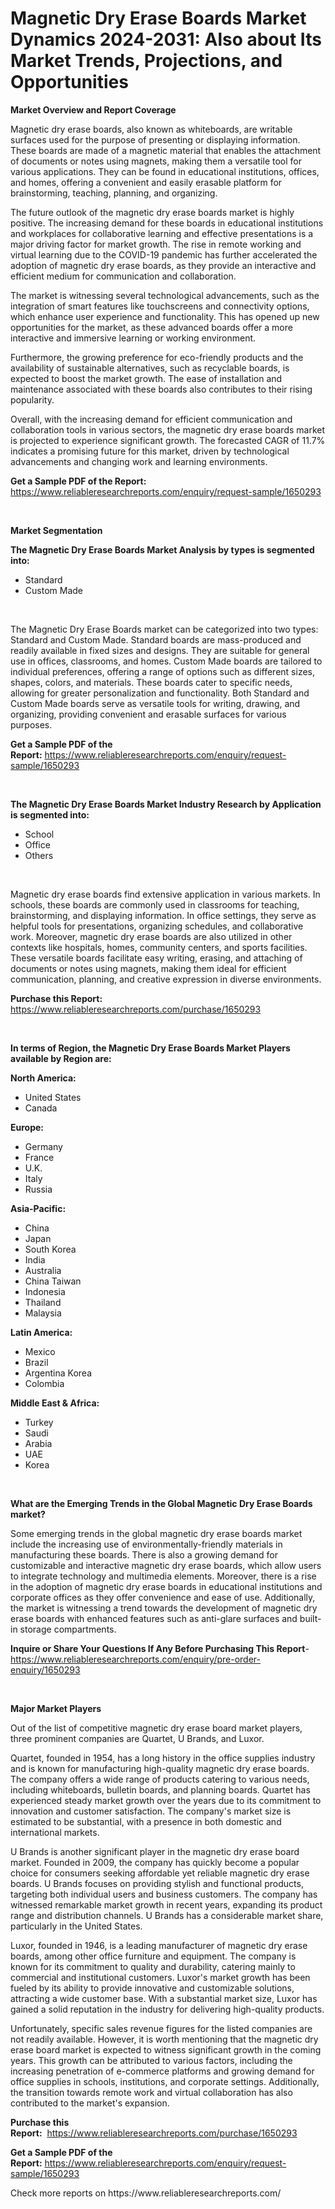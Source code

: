 <p><h1>Magnetic Dry Erase Boards Market Dynamics 2024-2031: Also about Its Market Trends, Projections, and Opportunities</h1></p><p><strong>Market Overview and Report Coverage</strong></p>
<p><p>Magnetic dry erase boards, also known as whiteboards, are writable surfaces used for the purpose of presenting or displaying information. These boards are made of a magnetic material that enables the attachment of documents or notes using magnets, making them a versatile tool for various applications. They can be found in educational institutions, offices, and homes, offering a convenient and easily erasable platform for brainstorming, teaching, planning, and organizing.</p><p>The future outlook of the magnetic dry erase boards market is highly positive. The increasing demand for these boards in educational institutions and workplaces for collaborative learning and effective presentations is a major driving factor for market growth. The rise in remote working and virtual learning due to the COVID-19 pandemic has further accelerated the adoption of magnetic dry erase boards, as they provide an interactive and efficient medium for communication and collaboration.</p><p>The market is witnessing several technological advancements, such as the integration of smart features like touchscreens and connectivity options, which enhance user experience and functionality. This has opened up new opportunities for the market, as these advanced boards offer a more interactive and immersive learning or working environment.</p><p>Furthermore, the growing preference for eco-friendly products and the availability of sustainable alternatives, such as recyclable boards, is expected to boost the market growth. The ease of installation and maintenance associated with these boards also contributes to their rising popularity.</p><p>Overall, with the increasing demand for efficient communication and collaboration tools in various sectors, the magnetic dry erase boards market is projected to experience significant growth. The forecasted CAGR of 11.7% indicates a promising future for this market, driven by technological advancements and changing work and learning environments.</p></p>
<p><strong>Get a Sample PDF of the Report:</strong> <a href="https://www.reliableresearchreports.com/enquiry/request-sample/1650293">https://www.reliableresearchreports.com/enquiry/request-sample/1650293</a></p>
<p>&nbsp;</p>
<p><strong>Market Segmentation</strong></p>
<p><strong>The Magnetic Dry Erase Boards Market Analysis by types is segmented into:</strong></p>
<p><ul><li>Standard</li><li>Custom Made</li></ul></p>
<p>&nbsp;</p>
<p><p>The Magnetic Dry Erase Boards market can be categorized into two types: Standard and Custom Made. Standard boards are mass-produced and readily available in fixed sizes and designs. They are suitable for general use in offices, classrooms, and homes. Custom Made boards are tailored to individual preferences, offering a range of options such as different sizes, shapes, colors, and materials. These boards cater to specific needs, allowing for greater personalization and functionality. Both Standard and Custom Made boards serve as versatile tools for writing, drawing, and organizing, providing convenient and erasable surfaces for various purposes.</p></p>
<p><strong>Get a Sample PDF of the Report:</strong>&nbsp;<a href="https://www.reliableresearchreports.com/enquiry/request-sample/1650293">https://www.reliableresearchreports.com/enquiry/request-sample/1650293</a></p>
<p>&nbsp;</p>
<p><strong>The Magnetic Dry Erase Boards Market Industry Research by Application is segmented into:</strong></p>
<p><ul><li>School</li><li>Office</li><li>Others</li></ul></p>
<p>&nbsp;</p>
<p><p>Magnetic dry erase boards find extensive application in various markets. In schools, these boards are commonly used in classrooms for teaching, brainstorming, and displaying information. In office settings, they serve as helpful tools for presentations, organizing schedules, and collaborative work. Moreover, magnetic dry erase boards are also utilized in other contexts like hospitals, homes, community centers, and sports facilities. These versatile boards facilitate easy writing, erasing, and attaching of documents or notes using magnets, making them ideal for efficient communication, planning, and creative expression in diverse environments.</p></p>
<p><strong>Purchase this Report:</strong>&nbsp; <a href="https://www.reliableresearchreports.com/purchase/1650293">https://www.reliableresearchreports.com/purchase/1650293</a></p>
<p>&nbsp;</p>
<p><strong>In terms of Region, the Magnetic Dry Erase Boards Market Players available by Region are:</strong></p>
<p>
    <p> <strong> North America: </strong>
        <ul>
            <li>United States</li>
            <li>Canada</li>
        </ul>
        </p> 
    <p> <strong> Europe: </strong>
        <ul>
            <li>Germany</li>
            <li>France</li>
            <li>U.K.</li>
            <li>Italy</li>
            <li>Russia</li>
        </ul>
        </p> 
    <p> <strong> Asia-Pacific: </strong>
        <ul>
            <li>China</li>
            <li>Japan</li>
            <li>South Korea</li>
            <li>India</li>
            <li>Australia</li>
            <li>China Taiwan</li>
            <li>Indonesia</li>
            <li>Thailand</li>
            <li>Malaysia</li>
        </ul>
        </p> 
    <p> <strong> Latin America: </strong>
        <ul>
            <li>Mexico</li>
            <li>Brazil</li>
            <li>Argentina Korea</li>
            <li>Colombia</li>
        </ul>
        </p> 
    <p> <strong> Middle East & Africa: </strong>
        <ul>
            <li>Turkey</li>
            <li>Saudi</li>
            <li>Arabia</li>
            <li>UAE</li>
            <li>Korea</li>
        </ul>
    </p>
    </p>
<p>&nbsp;</p>
<p><strong>What are the Emerging Trends in the Global Magnetic Dry Erase Boards market?</strong></p>
<p><p>Some emerging trends in the global magnetic dry erase boards market include the increasing use of environmentally-friendly materials in manufacturing these boards. There is also a growing demand for customizable and interactive magnetic dry erase boards, which allow users to integrate technology and multimedia elements. Moreover, there is a rise in the adoption of magnetic dry erase boards in educational institutions and corporate offices as they offer convenience and ease of use. Additionally, the market is witnessing a trend towards the development of magnetic dry erase boards with enhanced features such as anti-glare surfaces and built-in storage compartments.</p></p>
<p><strong>Inquire or Share Your Questions If Any Before Purchasing This Report</strong>- <a href="https://www.reliableresearchreports.com/enquiry/pre-order-enquiry/1650293">https://www.reliableresearchreports.com/enquiry/pre-order-enquiry/1650293</a></p>
<p>&nbsp;</p>
<p><strong>Major Market Players</strong></p>
<p><p>Out of the list of competitive magnetic dry erase board market players, three prominent companies are Quartet, U Brands, and Luxor.</p><p>Quartet, founded in 1954, has a long history in the office supplies industry and is known for manufacturing high-quality magnetic dry erase boards. The company offers a wide range of products catering to various needs, including whiteboards, bulletin boards, and planning boards. Quartet has experienced steady market growth over the years due to its commitment to innovation and customer satisfaction. The company's market size is estimated to be substantial, with a presence in both domestic and international markets.</p><p>U Brands is another significant player in the magnetic dry erase board market. Founded in 2009, the company has quickly become a popular choice for consumers seeking affordable yet reliable magnetic dry erase boards. U Brands focuses on providing stylish and functional products, targeting both individual users and business customers. The company has witnessed remarkable market growth in recent years, expanding its product range and distribution channels. U Brands has a considerable market share, particularly in the United States.</p><p>Luxor, founded in 1946, is a leading manufacturer of magnetic dry erase boards, among other office furniture and equipment. The company is known for its commitment to quality and durability, catering mainly to commercial and institutional customers. Luxor's market growth has been fueled by its ability to provide innovative and customizable solutions, attracting a wide customer base. With a substantial market size, Luxor has gained a solid reputation in the industry for delivering high-quality products.</p><p>Unfortunately, specific sales revenue figures for the listed companies are not readily available. However, it is worth mentioning that the magnetic dry erase board market is expected to witness significant growth in the coming years. This growth can be attributed to various factors, including the increasing penetration of e-commerce platforms and growing demand for office supplies in schools, institutions, and corporate settings. Additionally, the transition towards remote work and virtual collaboration has also contributed to the market's expansion.</p></p>
<p><strong>Purchase this Report:</strong>&nbsp;&nbsp;<a href="https://www.reliableresearchreports.com/purchase/1650293">https://www.reliableresearchreports.com/purchase/1650293</a></p>
<p></p>
<p><strong>Get a Sample PDF of the Report:</strong>&nbsp;<a href="https://www.reliableresearchreports.com/enquiry/request-sample/1650293">https://www.reliableresearchreports.com/enquiry/request-sample/1650293</a></p>
<p>Check more reports on https://www.reliableresearchreports.com/</p>